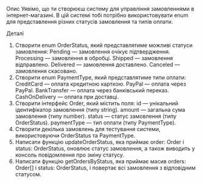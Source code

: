 Опис
Уявімо, що ти створюєш систему для управління замовленнями в інтернет-магазині. В цій системі тобі потрібно використовувати enum для представлення різних статусів замовлення та типів оплати.

Деталі
1. Створити enum OrderStatus, який представлятиме можливі статуси замовлення:
Pending — замовлення очікує підтвердження.
Processing — замовлення в обробці.
Shipped — замовлення відправлено.
Delivered — замовлення доставлено.
Canceled — замовлення скасовано.
2. Створити enum PaymentType, який представлятиме типи оплати:
CreditCard — оплата кредитною карткою.
PayPal — оплата через PayPal.
BankTransfer — оплата через банківський переказ.
CashOnDelivery — оплата при доставці.
3. Створити інтерфейс Order, який містить поля:
id — унікальний ідентифікатор замовлення (типу string).
amount — загальна сума замовлення (типу number).
status — статус замовлення (типу OrderStatus).
paymentType — тип оплати (типу PaymentType).
4. Створити декілька замовлень для тестування системи, використовуючи OrderStatus та PaymentType.
5. Написати функцію updateOrderStatus, яка приймає order: Order і status: OrderStatus, оновлює статус замовлення, а також виводить у консоль повідомлення про зміну статусу.
6. Написати функцію getOrdersByStatus, яка приймає масив orders: Order[] і status: OrderStatus, і повертає всі замовлення з відповідним статусом.

